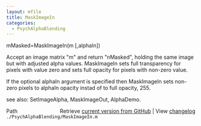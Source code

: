 ```yaml
---
layout: mfile
title: MaskImageIn
categories:
  - PsychAlphaBlending
---
```


mMasked=MaskImageIn\(m \[,alphaIn\]\)

Accept an image matrix "m" and return "nMasked", holding the same image
but with adjusted alpha values.  MaskImageIn sets full transparency
for pixels with value zero and sets full opacity for pixels with
non\-zero value.

If the optional alphaIn argument is specified then MaskImageIn sets
non\-zero pixels to alphaIn opacity instad of to full opacity, 255.

see also: SetImageAlpha, MaskImageOut, AlphaDemo.


<div class="code_header" style="text-align:right;">
  <span style="float:left;">Path&nbsp;&nbsp;</span> <span class="counter">Retrieve <a href=
  "https://raw.github.com/Psychtoolbox-3/Psychtoolbox-3/beta/./PsychAlphaBlending/MaskImageIn.m">current version from GitHub</a> | View <a href=
  "https://github.com/Psychtoolbox-3/Psychtoolbox-3/commits/beta/./PsychAlphaBlending/MaskImageIn.m">changelog</a></span>
</div>
<div class="code">
  <code>./PsychAlphaBlending/MaskImageIn.m</code>
</div>
